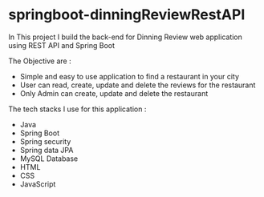 # springboot-dinningReviewRestAPI

In This project I build the back-end for Dinning Review web application using REST API and Spring Boot

The Objective are :
- Simple and easy to use application to find a restaurant in your city
- User can read, create, update and delete the reviews for the restaurant
- Only Admin can create, update and delete the restaurant

The tech stacks I use for this application : 
- Java
- Spring Boot
- Spring security
- Spring data JPA
- MySQL Database
- HTML
- CSS
- JavaScript


